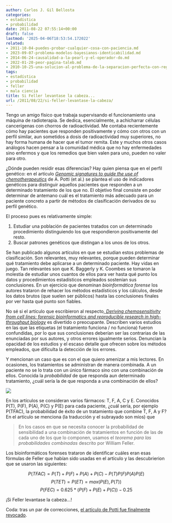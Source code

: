 ```yaml
---
author: Carlos J. Gil Bellosta
categories:
- estadística
- probabilidad
date: 2011-08-22 07:55:14+00:00
draft: false
lastmod: '2025-04-06T18:53:54.172022'
related:
- 2011-10-04-puedes-probar-cualquier-cosa-con-paciencia.md
- 2023-09-07-problema-modelos-bayesianos-identicabilidad.md
- 2014-06-24-causalidad-a-la-pearl-y-el-operador-do.md
- 2022-01-20-peor-pagina-taleb.md
- 2010-10-25-una-solucion-al-problema-de-la-separacion-perfecta-con-regresiones-logisticas.md
tags:
- estadística
- probabilidad
- feller
- mala ciencia
title: Si Feller levantase la cabeza...
url: /2011/08/22/si-feller-levantase-la-cabeza/
---
```


Tengo un amigo físico que trabaja supervisando el funcionamiento una máquina de radioterapia. Se dedica, esencialmente, a achicharrar células cancerígenas con chorros de radioactividad. Me contaba recientemente cómo hay pacientes que responden positivamente y cómo con otros con un perfil similar, aun sometidos a dosis de radioactividad muy superiores, no hay forma humana de hacer que el tumor remita. Este y muchos otros casos análogos hacen pensar a la comunidad médica que no hay enfermedades sino enfermos y que los remedios que bien valen para uno, pueden no valer para otro.

¿Dónde pueden residir esas diferencias? Hay quien piensa que en el perfil genético: en el artículo [_Genomic signatures to guide the use of chemotherapeutics_](http://www.nature.com/nm/journal/v12/n11/full/nm1491.html) de A. Potti (et al.) se plantea el uso de indicadores genéticos para distinguir aquellos pacientes que responden a un determinado tratamiento de los que no. El objetivo final consiste en poder determinar de antemano cuál es el tratamiento más adecuado para un paciente concreto a partir de métodos de clasificación derivados de su perfil genético.

El proceso pues es relativamente simple:

1. Estudiar una población de pacientes tratados con un determinado procedimiento distinguiendo los que respondieron positivamente del resto.
2. Buscar patrones genéticos que distingan a los unos de los otros.

Se han publicado algunos artículos en que se estudian estos problemas de clasificación. Son relevantes, muy relevantes, porque pueden determinar qué tratamiento debe aplicarse a un determinado paciente. Hay vidas en juego. Tan relevantes son que K. Baggerly y K. Coombes se tomaron la molestia de estudiar unos cuantos de ellos para ver hasta qué punto los datos y procedimientos estadísticos empleados sostenían sus conclusiones. En un ejercicio que denominan _bioinformática forense_ los autores trataron de rehacer los métodos estadísticos y los cálculos, desde los datos brutos (que suelen ser públicos) hasta las conclusiones finales por ver hasta qué punto son fiables.

No sé si el artículo que escribieron al respecto,[ _Deriving chemosensitivity from cell lines: forensic bioinformatics and reproducible research in high-throughput biology_](http://projecteuclid.org/DPubS?service=UI&version=1.0&verb=Display&handle=euclid.aoas/1267453942) es divertido o preocupante. Describen varios estudios en las que las etiquetas (el tratamiento funciona / no funciona) fueron confundidas, por lo que sus conclusiones deberían ser las contrarias de las enunciadas por sus autores, y otros errores igualmente serios. Denuncian la opacidad de los estudios y el escaso detalle que ofrecen sobre los métodos empleados, que dificulta la detección de los errores.

Y mencionan un caso que es con el que quiero amenizar a mis lectores. En ocasiones, los tratamientos se administran de manera combinada. A un paciente no se lo trata con un único fármaco sino con una combinación de ellos. Conocida la _probabilidad_ de que responda aun determinado tratamiento, ¿cuál sería la de que responda a una combinación de ellos?

[![](/wp-uploads/2011/08/probability_combination.png#center)
](/wp-uploads/2011/08/probability_combination.png#center)

En los artículos se consideran varios fármacos: T, F, A, C y E. Conocidos P(T), P(F), P(A), P(C) y P(E) para cada paciente, ¿cuál sería, por ejemplo P(TFAC), la probabilidad de éxito de un tratamiento que combine T, F, A y F? En el artículo se menciona (la traducción y el subrayado son míos) que

>En los casos en que se necesita conocer la probabilidad de sensibilidad a una combinación de tratamientos en función de las de cada uno de los que lo componen, usamos el _teorema para las probabilidades combinadas_ descrito por William Feller.

Los bioinformáticos forenses trataron de identificar cuáles eran esas fórmulas de Feller que habían sido usadas en el artículo y las descubrierion que se usaron las siguientes:

$$P( TFAC ) = P( T ) + P( F ) + P( A ) + P( C ) - P( T )P( F )P( A )P( E )$$
$$P( TET ) = P( ET ) = max( P( E ), P( T ) )$$
$$P( FEC ) = 0.625 * ( P( F ) + P( E ) + P( C ) ) - 0.25$$


¡Si Feller levantase la cabeza...!

Coda: tras un par de correcciones, [el artículo de Potti fue finalmente revocado](http://www.nature.com/nm/journal/v12/n11/full/nm1491.html).